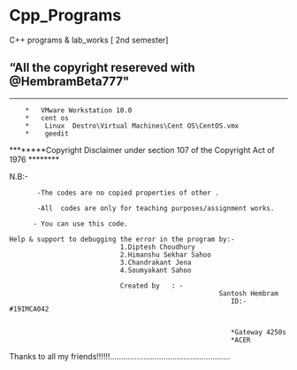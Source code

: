 # Cpp_Programs
C++ programs &amp;  lab_works [  2nd semester]





 “All the copyright resereved with @HembramBeta777"
---------------------------------------------------------------------------------------------
---------------------------------------------------------------------------------------------

		*   VMware Workstation 10.0
		*   cent os
		*    Linux  Destro\Virtual Machines\Cent OS\CentOS.vmx
		*    geedit
		

********Copyright Disclaimer under section 107 of the Copyright Act of 1976 ********

N.B:-

           -The codes are no copied properties of other .

           -All  codes are only for teaching purposes/assignment works.

          - You can use this code.

	Help & support to debugging the error in the program by:-
								1.Diptesh Choudhury
								2.Himanshu Sekhar Sahoo
								3.Chandrakant Jena
								4.Soumyakant Sahoo

	                          	Created by   : -
	                                                 	 Santosh Hembram
	                                            			ID:- #19IMCA042


		                                            		*Gateway 4250s
			                                              	*ACER
		

		

Thanks to all my friends!!!!!!......................................................

